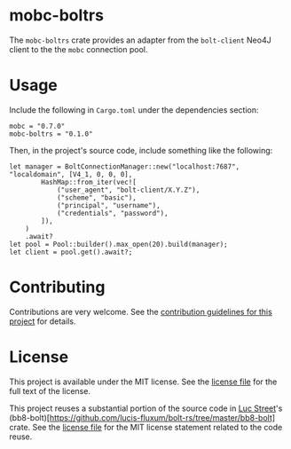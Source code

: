 # mobc-boltrs

The `mobc-boltrs` crate provides an adapter from the `bolt-client` Neo4J client to the the `mobc` connection pool.

# Usage

Include the following in `Cargo.toml` under the dependencies section:

```
mobc = "0.7.0"
mobc-boltrs = "0.1.0"
```

Then, in the project's source code, include something like the following:

```
let manager = BoltConnectionManager::new("localhost:7687", "localdomain", [V4_1, 0, 0, 0],
        HashMap::from_iter(vec![
            ("user_agent", "bolt-client/X.Y.Z"),
            ("scheme", "basic"),
            ("principal", "username"),
            ("credentials", "password"),
        ]),
    )
    .await?
let pool = Pool::builder().max_open(20).build(manager);
let client = pool.get().await?;
```

# Contributing

Contributions are very welcome. See the [contribution guidelines for this project](./CONTRIBUTING.md) for details.

# License

This project is available under the MIT license. See the [license file](./LICENSE.md) for the full text of the license.

This project reuses a substantial portion of the source code in [Luc Street](https://github.com/lucis-fluxum)'s (bb8-bolt)[https://github.com/lucis-fluxum/bolt-rs/tree/master/bb8-bolt] crate. See the [license file](./LICENSE.md) for the MIT license statement related to the code reuse.